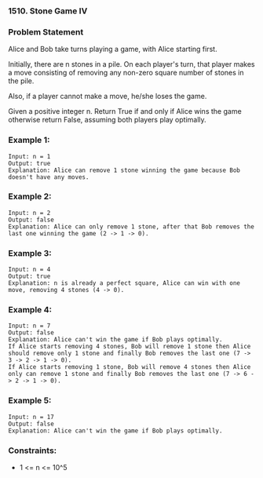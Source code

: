 ### 1510. Stone Game IV



### Problem Statement
Alice and Bob take turns playing a game, with Alice starting first.

Initially, there are n stones in a pile.  On each player's turn, that player makes a move consisting of removing any non-zero square number of stones in the pile.

Also, if a player cannot make a move, he/she loses the game.

Given a positive integer n. Return True if and only if Alice wins the game otherwise return False, assuming both players play optimally.

 

### Example 1:
```
Input: n = 1
Output: true
Explanation: Alice can remove 1 stone winning the game because Bob doesn't have any moves.
```

### Example 2:
```
Input: n = 2
Output: false
Explanation: Alice can only remove 1 stone, after that Bob removes the last one winning the game (2 -> 1 -> 0).
```

### Example 3:
```
Input: n = 4
Output: true
Explanation: n is already a perfect square, Alice can win with one move, removing 4 stones (4 -> 0).
```

### Example 4:
```
Input: n = 7
Output: false
Explanation: Alice can't win the game if Bob plays optimally.
If Alice starts removing 4 stones, Bob will remove 1 stone then Alice should remove only 1 stone and finally Bob removes the last one (7 -> 3 -> 2 -> 1 -> 0). 
If Alice starts removing 1 stone, Bob will remove 4 stones then Alice only can remove 1 stone and finally Bob removes the last one (7 -> 6 -> 2 -> 1 -> 0).
```

### Example 5:
```
Input: n = 17
Output: false
Explanation: Alice can't win the game if Bob plays optimally.
```

### Constraints:

* 1 <= n <= 10^5